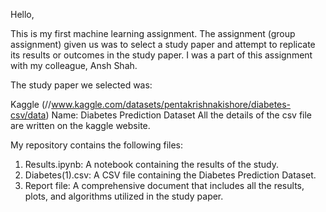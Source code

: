 Hello,

This is my first machine learning assignment. The assignment (group assignment) given us was to select a study paper and attempt to replicate its results or outcomes in the study paper. I was a part of this assignment with my colleague, Ansh Shah.

The study paper we selected was:

Kaggle (//www.kaggle.com/datasets/pentakrishnakishore/diabetes-csv/data)
Name: Diabetes Prediction Dataset
All the details of the csv file are written on the kaggle website.

My repository contains the following files:

1. Results.ipynb: A notebook containing the results of the study.
2. Diabetes(1).csv: A CSV file containing the Diabetes Prediction Dataset.
3. Report file: A comprehensive document that includes all the results, plots, and algorithms utilized in the study paper.

